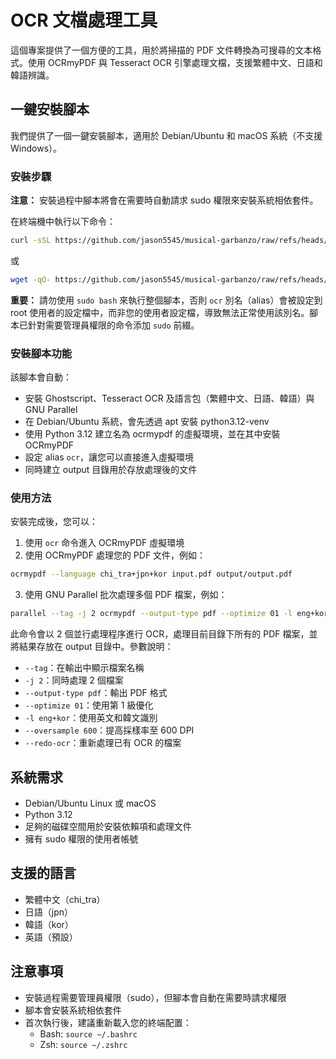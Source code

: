 # OCR 文檔處理工具

這個專案提供了一個方便的工具，用於將掃描的 PDF 文件轉換為可搜尋的文本格式。使用 OCRmyPDF 與 Tesseract OCR 引擎處理文檔，支援繁體中文、日語和韓語辨識。

## 一鍵安裝腳本

我們提供了一個一鍵安裝腳本，適用於 Debian/Ubuntu 和 macOS 系統（不支援 Windows）。

### 安裝步驟

**注意：** 安裝過程中腳本將會在需要時自動請求 sudo 權限來安裝系統相依套件。

在終端機中執行以下命令：

```bash
curl -sSL https://github.com/jason5545/musical-garbanzo/raw/refs/heads/main/install.sh | bash
```

或

```bash
wget -qO- https://github.com/jason5545/musical-garbanzo/raw/refs/heads/main/install.sh | bash
```

**重要：** 請勿使用 `sudo bash` 來執行整個腳本，否則 `ocr` 別名（alias）會被設定到 root 使用者的設定檔中，而非您的使用者設定檔，導致無法正常使用該別名。腳本已針對需要管理員權限的命令添加 `sudo` 前綴。

### 安裝腳本功能

該腳本會自動：

- 安裝 Ghostscript、Tesseract OCR 及語言包（繁體中文、日語、韓語）與 GNU Parallel
- 在 Debian/Ubuntu 系統，會先透過 apt 安裝 python3.12-venv
- 使用 Python 3.12 建立名為 ocrmypdf 的虛擬環境，並在其中安裝 OCRmyPDF
- 設定 alias `ocr`，讓您可以直接進入虛擬環境
- 同時建立 output 目錄用於存放處理後的文件

### 使用方法

安裝完成後，您可以：

1. 使用 `ocr` 命令進入 OCRmyPDF 虛擬環境
2. 使用 OCRmyPDF 處理您的 PDF 文件，例如：

```bash
ocrmypdf --language chi_tra+jpn+kor input.pdf output/output.pdf
```

3. 使用 GNU Parallel 批次處理多個 PDF 檔案，例如：

```bash
parallel --tag -j 2 ocrmypdf --output-type pdf --optimize 01 -l eng+kor --oversample 600  --redo-ocr '{}' 'output/{}' ::: *.pdf
```

此命令會以 2 個並行處理程序進行 OCR，處理目前目錄下所有的 PDF 檔案，並將結果存放在 output 目錄中。參數說明：
- `--tag`：在輸出中顯示檔案名稱
- `-j 2`：同時處理 2 個檔案
- `--output-type pdf`：輸出 PDF 格式
- `--optimize 01`：使用第 1 級優化
- `-l eng+kor`：使用英文和韓文識別
- `--oversample 600`：提高採樣率至 600 DPI
- `--redo-ocr`：重新處理已有 OCR 的檔案

## 系統需求

- Debian/Ubuntu Linux 或 macOS
- Python 3.12
- 足夠的磁碟空間用於安裝依賴項和處理文件
- 擁有 sudo 權限的使用者帳號

## 支援的語言

- 繁體中文（chi_tra）
- 日語（jpn）
- 韓語（kor）
- 英語（預設）

## 注意事項

- 安裝過程需要管理員權限（sudo），但腳本會自動在需要時請求權限
- 腳本會安裝系統相依套件
- 首次執行後，建議重新載入您的終端配置：
  - Bash: `source ~/.bashrc`
  - Zsh: `source ~/.zshrc` 